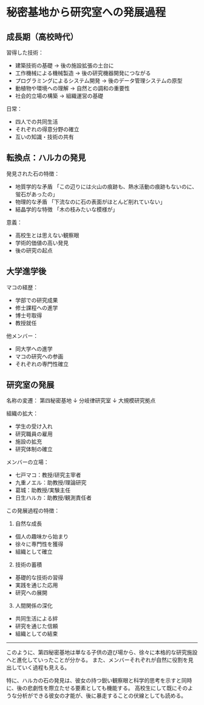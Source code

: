 # 秘密基地から研究室への発展過程

## 成長期（高校時代）

習得した技術：
- 建築技術の基礎
  → 後の施設拡張の土台に
- 工作機械による機械製造
  → 後の研究機器開発につながる
- プログラミングによるシステム開発
  → 後のデータ管理システムの原型
- 動植物や環境への理解
  → 自然との調和の重要性
- 社会的立場の構築
  → 組織運営の基礎

日常：
- 四人での共同生活
- それぞれの得意分野の確立
- 互いの知識・技術の共有


## 転換点：ハルカの発見

発見された石の特徴：
- 地質学的な矛盾
  「この辺りには火山の痕跡も、熱水活動の痕跡もないのに、蛍石があったの」
- 物理的な矛盾
  「下流なのに石の表面がほとんど削れていない」
- 結晶学的な特徴
  「木の枝みたいな模様が」

意義：
- 高校生とは思えない観察眼
- 学術的価値の高い発見
- 後の研究の起点

## 大学進学後

マコの経歴：
- 学部での研究成果
- 修士課程への進学
- 博士号取得
- 教授就任

他メンバー：
- 同大学への進学
- マコの研究への参画
- それぞれの専門性確立


## 研究室の発展

名称の変遷：
第四秘密基地
  ↓
分岐律研究室
  ↓
大規模研究拠点

組織の拡大：
- 学生の受け入れ
- 研究職員の雇用
- 施設の拡充
- 研究体制の確立

メンバーの立場：
- 七戸マコ：教授/研究主宰者
- 九重ノエル：助教授/理論研究
- 葛城：助教授/実験主任
- 日生ハルカ：助教授/観測責任者


この発展過程の特徴：
1. 自然な成長
- 個人の趣味から始まり
- 徐々に専門性を獲得
- 組織として確立

2. 技術の蓄積
- 基礎的な技術の習得
- 実践を通じた応用
- 研究への展開

3. 人間関係の深化
- 共同生活による絆
- 研究を通じた信頼
- 組織としての結束

---
このように、第四秘密基地は単なる子供の遊び場から、徐々に本格的な研究施設へと進化していったことが分かる。
また、メンバーそれぞれが自然に役割を見出していく過程も見える。

特に、ハルカの石の発見は、彼女の持つ鋭い観察眼と科学的思考を示すと同時に、後の悲劇性を際立たせる要素としても機能する。
高校生にして既にそのような分析ができる彼女の才能が、後に暴走することの伏線としても読める。